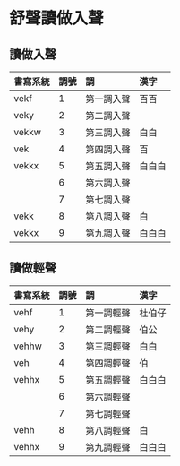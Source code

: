 # 舒聲讀做入聲

## 讀做入聲

| 書寫系統 | 調號 | 調 | 漢字 |
| :--- | :--- | :--- | :--- |
| vekf | 1 | 第一調入聲 | 百百 |
| veky | 2 | 第二調入聲 | |
| vekkw | 3 | 第三調入聲 | 白白 |
| vek | 4 | 第四調入聲 | 百 |
| vekkx | 5 | 第五調入聲 | 白白白 |
|| 6 | 第六調入聲 ||
|| 7 | 第七調入聲 ||
| vekk | 8 | 第八調入聲 | 白 |
| vekkx | 9 | 第九調入聲 | 白白白 |

## 讀做輕聲

| 書寫系統 | 調號 | 調 | 漢字 |
| :--- | :--- | :--- | :--- |
| vehf | 1 | 第一調輕聲 | 杜伯仔 |
| vehy | 2 | 第二調輕聲 | 伯公 |
| vehhw | 3 | 第三調輕聲 | 白白 |
| veh | 4 | 第四調輕聲 | 伯 |
| vehhx | 5 | 第五調輕聲 | 白白白 |
|| 6 | 第六調輕聲 ||
|| 7 | 第七調輕聲 ||
| vehh | 8 | 第八調輕聲 | 白 |
| vehhx | 9 | 第九調輕聲 | 白白白 |
